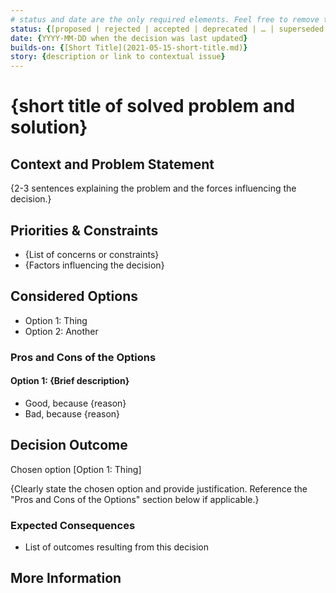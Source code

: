```yaml
---
# status and date are the only required elements. Feel free to remove the rest.
status: {[proposed | rejected | accepted | deprecated | … | superseded by [ADR-NAME](adr-file-name.md)]}
date: {YYYY-MM-DD when the decision was last updated}
builds-on: {[Short Title](2021-05-15-short-title.md)}
story: {description or link to contextual issue}
---
```


# {short title of solved problem and solution}

## Context and Problem Statement

{2-3 sentences explaining the problem and the forces influencing the decision.}
<!-- The language in this section is value-neutral. It is simply describing facts. -->

## Priorities & Constraints <!-- optional -->

* {List of concerns or constraints}
* {Factors influencing the decision}

## Considered Options

* Option 1: Thing
* Option 2: Another

### Pros and Cons of the Options <!-- optional -->

#### Option 1: {Brief description}

* Good, because {reason}
* Bad, because {reason}

## Decision Outcome

Chosen option [Option 1: Thing]

{Clearly state the chosen option and provide justification. Reference the "Pros and Cons of the Options" section below if applicable.}

### Expected Consequences <!-- optional -->

* List of outcomes resulting from this decision
<!-- Positive, negative, and/or neutral consequences, as long as they affect the team and project in the future. -->

## More Information <!-- optional -->

<!-- * Resources reviewed as part of making this decision -->
<!-- * Links to any supporting documents or resources -->
<!-- * Related PRs -->
<!-- * Related User Journeys -->
